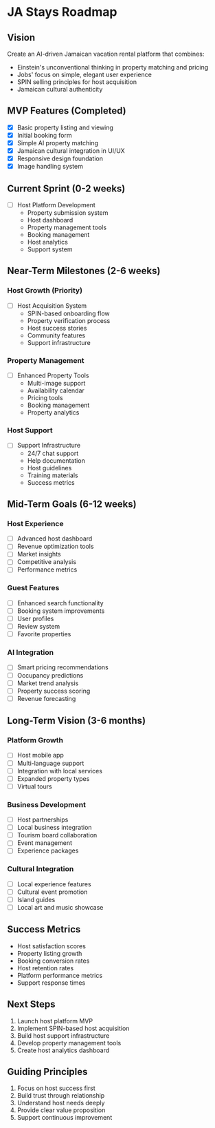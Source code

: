 # JA Stays Roadmap

## Vision

Create an AI-driven Jamaican vacation rental platform that combines:

- Einstein's unconventional thinking in property matching and pricing
- Jobs' focus on simple, elegant user experience
- SPIN selling principles for host acquisition
- Jamaican cultural authenticity

## MVP Features (Completed)

- [x] Basic property listing and viewing
- [x] Initial booking form
- [x] Simple AI property matching
- [x] Jamaican cultural integration in UI/UX
- [x] Responsive design foundation
- [x] Image handling system

## Current Sprint (0-2 weeks)

- [ ] Host Platform Development
  - Property submission system
  - Host dashboard
  - Property management tools
  - Booking management
  - Host analytics
  - Support system

## Near-Term Milestones (2-6 weeks)

### Host Growth (Priority)
- [ ] Host Acquisition System
  - SPIN-based onboarding flow
  - Property verification process
  - Host success stories
  - Community features
  - Support infrastructure

### Property Management
- [ ] Enhanced Property Tools
  - Multi-image support
  - Availability calendar
  - Pricing tools
  - Booking management
  - Property analytics

### Host Support
- [ ] Support Infrastructure
  - 24/7 chat support
  - Help documentation
  - Host guidelines
  - Training materials
  - Success metrics

## Mid-Term Goals (6-12 weeks)

### Host Experience

- [ ] Advanced host dashboard
- [ ] Revenue optimization tools
- [ ] Market insights
- [ ] Competitive analysis
- [ ] Performance metrics

### Guest Features

- [ ] Enhanced search functionality
- [ ] Booking system improvements
- [ ] User profiles
- [ ] Review system
- [ ] Favorite properties

### AI Integration

- [ ] Smart pricing recommendations
- [ ] Occupancy predictions
- [ ] Market trend analysis
- [ ] Property success scoring
- [ ] Revenue forecasting

## Long-Term Vision (3-6 months)

### Platform Growth

- [ ] Host mobile app
- [ ] Multi-language support
- [ ] Integration with local services
- [ ] Expanded property types
- [ ] Virtual tours

### Business Development

- [ ] Host partnerships
- [ ] Local business integration
- [ ] Tourism board collaboration
- [ ] Event management
- [ ] Experience packages

### Cultural Integration

- [ ] Local experience features
- [ ] Cultural event promotion
- [ ] Island guides
- [ ] Local art and music showcase

## Success Metrics

- Host satisfaction scores
- Property listing growth
- Booking conversion rates
- Host retention rates
- Platform performance metrics
- Support response times

## Next Steps

1. Launch host platform MVP
2. Implement SPIN-based host acquisition
3. Build host support infrastructure
4. Develop property management tools
5. Create host analytics dashboard

## Guiding Principles

1. Focus on host success first
2. Build trust through relationship
3. Understand host needs deeply
4. Provide clear value proposition
5. Support continuous improvement
